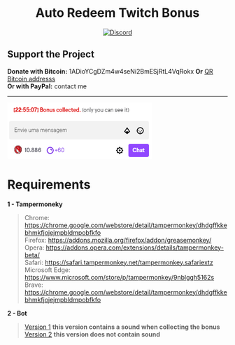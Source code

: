 <h1 align="center">Auto Redeem Twitch Bonus</h1>
<p align="center">
    <a href="https://discord.gg/CxG3f7S">
        <img src="https://img.shields.io/discord/675323046680330261.svg?label=Discord&logo=discord" alt="Discord"/>
    </a>

</p>

## Support the Project <br>
**Donate with Bitcoin:** 1ADioYCgDZm4w4seNi2BmESjRtL4VqRokx **Or** <a href="https://raw.githubusercontent.com/Felipefury/pxspace-bot/master/ignore_folder/qr.png">QR Bitcoin addresss</a><br>
**Or with PayPal:** contact me

<hr> </hr>

![bot image](https://github.com/Felipefury/Auto-Redeem-Twitch-Bonus/blob/master/bot.png?raw=true)

# Requirements

**1 - Tampermoneky**

> Chrome: https://chrome.google.com/webstore/detail/tampermonkey/dhdgffkkebhmkfjojejmpbldmpobfkfo <br>
> Firefox: https://addons.mozilla.org/firefox/addon/greasemonkey/ <br>
> Opera: https://addons.opera.com/extensions/details/tampermonkey-beta/ <br>
> Safari: https://safari.tampermonkey.net/tampermonkey.safariextz <br>
> Microsoft Edge: https://www.microsoft.com/store/p/tampermonkey/9nblggh5162s <br>
> Brave: https://chrome.google.com/webstore/detail/tampermonkey/dhdgffkkebhmkfjojejmpbldmpobfkfo <br>

**2 - Bot**

> [Version 1](https://github.com/Felipefury/Auto-Redeem-Twitch-Bonus/raw/master/src/with_sound/index.user.js) **this version contains a sound when collecting the bonus** <br>
> [Version 2](https://github.com/Felipefury/Auto-Redeem-Twitch-Bonus/raw/master/src/no_sound/index.user.js) **this version does not contain sound**
